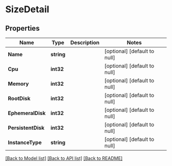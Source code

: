 # SizeDetail

## Properties
Name | Type | Description | Notes
------------ | ------------- | ------------- | -------------
**Name** | **string** |  | [optional] [default to null]
**Cpu** | **int32** |  | [optional] [default to null]
**Memory** | **int32** |  | [optional] [default to null]
**RootDisk** | **int32** |  | [optional] [default to null]
**EphemeralDisk** | **int32** |  | [optional] [default to null]
**PersistentDisk** | **int32** |  | [optional] [default to null]
**InstanceType** | **string** |  | [optional] [default to null]

[[Back to Model list]](../README.md#documentation-for-models) [[Back to API list]](../README.md#documentation-for-api-endpoints) [[Back to README]](../README.md)

